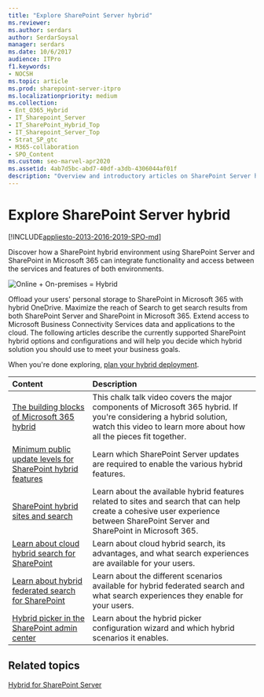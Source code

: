 ```yaml
---
title: "Explore SharePoint Server hybrid"
ms.reviewer: 
ms.author: serdars
author: SerdarSoysal
manager: serdars
ms.date: 10/6/2017
audience: ITPro
f1.keywords:
- NOCSH
ms.topic: article
ms.prod: sharepoint-server-itpro
ms.localizationpriority: medium
ms.collection:
- Ent_O365_Hybrid
- IT_Sharepoint_Server
- IT_SharePoint_Hybrid_Top
- IT_Sharepoint_Server_Top
- Strat_SP_gtc
- M365-collaboration
- SPO_Content
ms.custom: seo-marvel-apr2020
ms.assetid: 4ab7d5bc-abd7-40df-a3db-4306044af01f
description: "Overview and introductory articles on SharePoint Server hybrid to help you decide which hybrid solution you should use for your business."
---
```


# Explore SharePoint Server hybrid

[!INCLUDE[appliesto-2013-2016-2019-SPO-md](../includes/appliesto-2013-2016-2019-SPO-md.md)]
  
Discover how a SharePoint hybrid environment using SharePoint Server and SharePoint in Microsoft 365 can integrate functionality and access between the services and features of both environments.
  
![Online + On-premises = Hybrid](../media/Hybrid_Concept.gif)
  
Offload your users' personal storage to SharePoint in Microsoft 365 with hybrid OneDrive. Maximize the reach of Search to get search results from both SharePoint Server and SharePoint in Microsoft 365. Extend access to Microsoft Business Connectivity Services data and applications to the cloud. The following articles describe the currently supported SharePoint hybrid options and configurations and will help you decide which hybrid solution you should use to meet your business goals.
  
When you're done exploring, [plan your hybrid deployment](plan-sharepoint-server-hybrid.md).
  
|**Content**|**Description**|
|:-----|:-----|
|[The building blocks of Microsoft 365 hybrid](the-building-blocks-of-office-365-hybrid.md) <br/> |This chalk talk video covers the major components of Microsoft 365 hybrid. If you're considering a hybrid solution, watch this video to learn more about how all the pieces fit together.  <br/> |
|[Minimum public update levels for SharePoint hybrid features](minimum-public-update-levels-for-sharepoint-hybrid-features.md) <br/> |Learn which SharePoint Server updates are required to enable the various hybrid features.  <br/> |
|[SharePoint hybrid sites and search](sharepoint-hybrid-sites-and-search.md) <br/> |Learn about the available hybrid features related to sites and search that can help create a cohesive user experience between SharePoint Server and SharePoint in Microsoft 365.  <br/> |
|[Learn about cloud hybrid search for SharePoint](./learn-about-cloud-hybrid-search-for-sharepoint.md) <br/> |Learn about cloud hybrid search, its advantages, and what search experiences are available for your users.  <br/> |
|[Learn about hybrid federated search for SharePoint](learn-about-hybrid-federated-search-for-sharepoint.md) <br/> |Learn about the different scenarios available for hybrid federated search and what search experiences they enable for your users.  <br/> |
|[Hybrid picker in the SharePoint admin center](hybrid-picker-in-the-sharepoint-online-admin-center.md) <br/> |Learn about the hybrid picker configuration wizard and which hybrid scenarios it enables.  <br/> |
   
## Related topics

[Hybrid for SharePoint Server](hybrid.md)